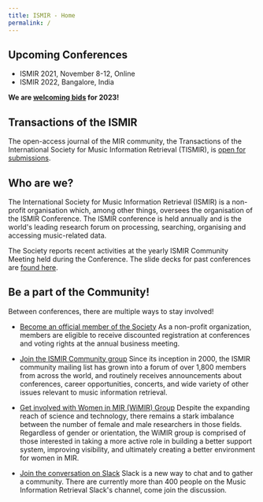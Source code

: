 ```yaml
---
title: ISMIR - Home
permalink: /
---
```


## Upcoming Conferences

* ISMIR 2021, November 8-12, Online
* ISMIR 2022, Bangalore, India

**We are [welcoming bids]({{site.base_url}}/pdfs/Call4Hosting-ISMIR-0.8.pdf) for 2023!**


## Transactions of the ISMIR

The open-access journal of the MIR community, the Transactions of the
International Society for Music Information Retrieval (TISMIR), is
[open for submissions](http://transactions.ismir.net/).


## Who are we?

The International Society for Music Information Retrieval (ISMIR) is a non-profit
organisation which, among other things, oversees the organisation of the ISMIR
Conference. The ISMIR conference is held annually and is the world's leading
research forum on processing, searching, organising and accessing music-related data.


The Society reports recent activities at the yearly ISMIR Community
Meeting held during the Conference. The slide decks for past conferences are [found here]({{site.base_url}}/about).


## Be a part of the Community!

Between conferences, there are multiple ways to stay involved!

 * [Become an official member of the Society]({{site.base_url}}/membership)
    As a non-profit organization, members are eligible to receive discounted
    registration at conferences and voting rights at the annual business meeting.

 * [Join the ISMIR Community group](https://groups.google.com/a/ismir.net/forum/#!forum/community)
    Since its inception in 2000, the ISMIR community mailing list has grown into
    a forum of over 1,800 members from across the world, and routinely
    receives announcements about conferences, career opportunities, concerts,
    and wide variety of other issues relevant to music information retrieval.
 * [Get involved with Women in MIR (WiMIR) Group](https://groups.google.com/forum/#!forum/wimir)
    Despite the expanding reach of science and technology, there remains a stark
    imbalance between the number of female and male researchers in those fields.
    Regardless of gender or orientation, the WiMIR group is comprised of those interested
    in taking a more active role in building a better support system, improving
    visibility, and ultimately creating a better environment for women in MIR.
* [Join the conversation on Slack](https://slackpass.io/mircommunity)
    Slack is a new way to chat and to gather a community. There are currently more than 400
    people on the Music Information Retrieval Slack's channel, come join the discussion.
